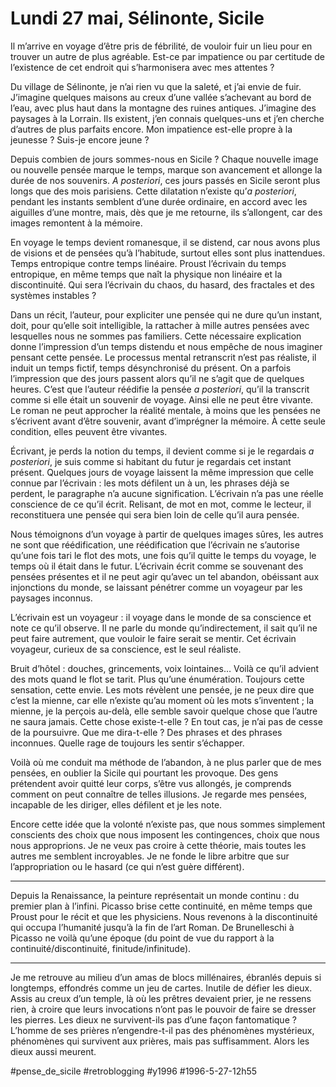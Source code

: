 # Lundi 27 mai, Sélinonte, Sicile

Il m’arrive en voyage d’être pris de fébrilité, de vouloir fuir un lieu pour en trouver un autre de plus agréable. Est-ce par impatience ou par certitude de l’existence de cet endroit qui s’harmonisera avec mes attentes ?

Du village de Sélinonte, je n’ai rien vu que la saleté, et j’ai envie de fuir. J’imagine quelques maisons au creux d’une vallée s’achevant au bord de l’eau, avec plus haut dans la montagne des ruines antiques. J’imagine des paysages à la Lorrain. Ils existent, j’en connais quelques-uns et j’en cherche d’autres de plus parfaits encore. Mon impatience est-elle propre à la jeunesse ? Suis-je encore jeune ?

Depuis combien de jours sommes-nous en Sicile ? Chaque nouvelle image ou nouvelle pensée marque le temps, marque son avancement et allonge la durée de nos souvenirs. *A posteriori*, ces jours passés en Sicile seront plus longs que des mois parisiens. Cette dilatation n’existe qu’*a posteriori*, pendant les instants semblent d’une durée ordinaire, en accord avec les aiguilles d’une montre, mais, dès que je me retourne, ils s’allongent, car des images remontent à la mémoire.

En voyage le temps devient romanesque, il se distend, car nous avons plus de visions et de pensées qu’à l’habitude, surtout elles sont plus inattendues. Temps entropique contre temps linéaire. Proust l’écrivain du temps entropique, en même temps que naît la physique non linéaire et la discontinuité. Qui sera l’écrivain du chaos, du hasard, des fractales et des systèmes instables ?

Dans un récit, l’auteur, pour expliciter une pensée qui ne dure qu’un instant, doit, pour qu’elle soit intelligible, la rattacher à mille autres pensées avec lesquelles nous ne sommes pas familiers. Cette nécessaire explication donne l’impression d’un temps distendu et nous empêche de nous imaginer pensant cette pensée. Le processus mental retranscrit n’est pas réaliste, il induit un temps fictif, temps désynchronisé du présent. On a parfois l’impression que des jours passent alors qu’il ne s’agit que de quelques heures. C’est que l’auteur réédifie la pensée *a posteriori*, qu’il la transcrit comme si elle était un souvenir de voyage. Ainsi elle ne peut être vivante. Le roman ne peut approcher la réalité mentale, à moins que les pensées ne s’écrivent avant d’être souvenir, avant d’imprégner la mémoire. À cette seule condition, elles peuvent être vivantes.

Écrivant, je perds la notion du temps, il devient comme si je le regardais *a posteriori*, je suis comme si habitant du futur je regardais cet instant présent. Quelques jours de voyage laissent la même impression que celle connue par l’écrivain : les mots défilent un à un, les phrases déjà se perdent, le paragraphe n’a aucune signification. L’écrivain n’a pas une réelle conscience de ce qu’il écrit. Relisant, de mot en mot, comme le lecteur, il reconstituera une pensée qui sera bien loin de celle qu’il aura pensée.

Nous témoignons d’un voyage à partir de quelques images sûres, les autres ne sont que réédification, une réédification que l’écrivain ne s’autorise qu’une fois tari le flot des mots, une fois qu’il quitte le temps du voyage, le temps où il était dans le futur. L’écrivain écrit comme se souvenant des pensées présentes et il ne peut agir qu’avec un tel abandon, obéissant aux injonctions du monde, se laissant pénétrer comme un voyageur par les paysages inconnus.

L’écrivain est un voyageur : il voyage dans le monde de sa conscience et note ce qu’il observe. Il ne parle du monde qu’indirectement, il sait qu’il ne peut faire autrement, que vouloir le faire serait se mentir. Cet écrivain voyageur, curieux de sa conscience, est le seul réaliste.

Bruit d’hôtel : douches, grincements, voix lointaines… Voilà ce qu’il advient des mots quand le flot se tarit. Plus qu’une énumération. Toujours cette sensation, cette envie. Les mots révèlent une pensée, je ne peux dire que c’est la mienne, car elle n’existe qu’au moment où les mots s’inventent ; la mienne, je la perçois au-delà, elle semble savoir quelque chose que l’autre ne saura jamais. Cette chose existe-t-elle ? En tout cas, je n’ai pas de cesse de la poursuivre. Que me dira-t-elle ? Des phrases et des phrases inconnues. Quelle rage de toujours les sentir s’échapper.

Voilà où me conduit ma méthode de l’abandon, à ne plus parler que de mes pensées, en oublier la Sicile qui pourtant les provoque. Des gens prétendent avoir quitté leur corps, s’être vus allongés, je comprends comment on peut connaître de telles illusions. Je regarde mes pensées, incapable de les diriger, elles défilent et je les note.

Encore cette idée que la volonté n’existe pas, que nous sommes simplement conscients des choix que nous imposent les contingences, choix que nous nous approprions. Je ne veux pas croire à cette théorie, mais toutes les autres me semblent incroyables. Je ne fonde le libre arbitre que sur l’appropriation ou le hasard (ce qui n’est guère différent).

---

Depuis la Renaissance, la peinture représentait un monde continu : du premier plan à l’infini. Picasso brise cette continuité, en même temps que Proust pour le récit et que les physiciens. Nous revenons à la discontinuité qui occupa l’humanité jusqu’à la fin de l’art Roman. De Brunelleschi à Picasso ne voilà qu’une époque (du point de vue du rapport à la continuité/discontinuité, finitude/infinitude).

---

Je me retrouve au milieu d’un amas de blocs millénaires, ébranlés depuis si longtemps, effondrés comme un jeu de cartes. Inutile de défier les dieux. Assis au creux d’un temple, là où les prêtres devaient prier, je ne ressens rien, à croire que leurs invocations n’ont pas le pouvoir de faire se dresser les pierres. Les dieux ne survivent-ils pas d’une façon fantomatique ? L’homme de ses prières n’engendre-t-il pas des phénomènes mystérieux, phénomènes qui survivent aux prières, mais pas suffisamment. Alors les dieux aussi meurent.



#pense_de_sicile #retroblogging #y1996 #1996-5-27-12h55
